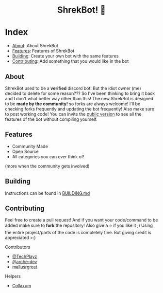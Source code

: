 <div align="center">
  <p>
    <h1>ShrekBot! 🐸</h1>
  </p>
</div>

# Index 

- [About](#about): About ShrekBot
- [Features](#features): Features of ShrekBot
- [Building](#building): Create your own bot with the same features
- [Contributing](#contributing): Add something that you would like in the bot

    
## About 
ShrekBot used to be a **verified** discord bot! But the idiot owner (me) decided to delete for some reason??? So I've been thinking to bring it back and I don't what better way other than this!
The new ShrekBot is designed to be **made by the community!** so forks are always welcome! I'll be checking forks frequently and updating the bot frequently! Also make sure to post working code! You can invite the [public version](https://dsc.gg/shrekbot) to see all the features of the bot without compiling yourself.

## Features 
- Community Made
- Open Source
- All categories you can ever think of!

(more when the community gets involved)

## Building

Instructions can be found in [BUILDING.md](https://github.com/BiizoNinja/shrek-bot/blob/master/BUILDING.md)

## Contributing
Feel free to create a pull request! And if you want your code/command to be added make sure to **fork** the repository! Also give a ⭐ if you like it ;) 
Using the entire project/parts of the code is completely fine. But giving credit is appreciated >:)

Contributors
- [@TechPlayz](https://github.com/TechPlayz)
- [@arche-dev](https://github.com/arche-dev)
- [mallusrgreat](https://github.com/mallusrgreat)

Helpers
- [Collaxum](https://github.com/collaxum)

